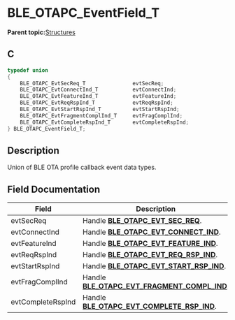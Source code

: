 # BLE\_OTAPC\_EventField\_T

**Parent topic:**[Structures](GUID-EC15A075-E242-42DD-8E5A-738EB3C8CD49.md)

## C

```c
typedef union
{
    BLE_OTAPC_EvtSecReq_T               evtSecReq;
    BLE_OTAPC_EvtConnectInd_T           evtConnectInd;
    BLE_OTAPC_EvtFeatureInd_T           evtFeatureInd;
    BLE_OTAPC_EvtReqRspInd_T            evtReqRspInd;
    BLE_OTAPC_EvtStartRspInd_T          evtStartRspInd;
    BLE_OTAPC_EvtFragmentComplInd_T     evtFragComplInd;
    BLE_OTAPC_EvtCompleteRspInd_T       evtCompleteRspInd;
} BLE_OTAPC_EventField_T;
```

## Description

Union of BLE OTA profile callback event data types.

## Field Documentation

|Field|Description|
|-----|-----------|
|evtSecReq|Handle **[BLE\_OTAPC\_EVT\_SEC\_REQ](GUID-19484883-2CB0-4497-A6CF-3A4254BBF654.md)**.|
|evtConnectInd|Handle **[BLE\_OTAPC\_EVT\_CONNECT\_IND](GUID-19484883-2CB0-4497-A6CF-3A4254BBF654.md)**.|
|evtFeatureInd|Handle **[BLE\_OTAPC\_EVT\_FEATURE\_IND](GUID-19484883-2CB0-4497-A6CF-3A4254BBF654.md)**.|
|evtReqRspInd|Handle **[BLE\_OTAPC\_EVT\_REQ\_RSP\_IND](GUID-19484883-2CB0-4497-A6CF-3A4254BBF654.md)**.|
|evtStartRspInd|Handle **[BLE\_OTAPC\_EVT\_START\_RSP\_IND](GUID-19484883-2CB0-4497-A6CF-3A4254BBF654.md)**.|
|evtFragComplInd|Handle **[BLE\_OTAPC\_EVT\_FRAGMENT\_COMPL\_IND](GUID-19484883-2CB0-4497-A6CF-3A4254BBF654.md)**.|
|evtCompleteRspInd|Handle **[BLE\_OTAPC\_EVT\_COMPLETE\_RSP\_IND](GUID-19484883-2CB0-4497-A6CF-3A4254BBF654.md)**.|

